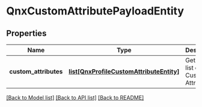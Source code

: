 # QnxCustomAttributePayloadEntity

## Properties
Name | Type | Description | Notes
------------ | ------------- | ------------- | -------------
**custom_attributes** | [**list[QnxProfileCustomAttributeEntity]**](QnxProfileCustomAttributeEntity.md) | Gets or sets list of Custom Attributes. | [optional] 

[[Back to Model list]](../README.md#documentation-for-models) [[Back to API list]](../README.md#documentation-for-api-endpoints) [[Back to README]](../README.md)



